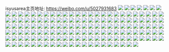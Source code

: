 isyusarea主页地址: https://weibo.com/u/5027931683 
![](https://wx4.sinaimg.cn/mw2000/005ugGIjgy1h91xrskd6ej30zo1b97gr.jpg) 
![](https://wx4.sinaimg.cn/mw2000/005ugGIjgy1h91xrx1japj32c03404qr.jpg) 
![](https://wx4.sinaimg.cn/mw2000/005ugGIjgy1h91xrz1ljtj31dr1ucb29.jpg) 
![](https://wx4.sinaimg.cn/mw2000/005ugGIjgy1h91xs8j2etj32c0340hdv.jpg) 
![](https://wx4.sinaimg.cn/mw2000/005ugGIjgy1h91xudmo2vj31lt37kx6p.jpg) 
![](https://wx4.sinaimg.cn/mw2000/005ugGIjgy1h91xsaqyo0j32c033iqv5.jpg) 
![](https://wx4.sinaimg.cn/mw2000/005ugGIjgy1h91xtj5hoxj32c03407wk.jpg) 
![](https://wx4.sinaimg.cn/mw2000/005ugGIjgy1h91xrrhu6tj30zo1b81gt.jpg) 
![](https://wx4.sinaimg.cn/mw2000/005ugGIjgy1h91xtargiwj314f1kt7wh.jpg) 
![](https://wx4.sinaimg.cn/mw2000/005ugGIjgy1h91xt15375j31du1ule81.jpg) 
![](https://wx4.sinaimg.cn/mw2000/005ugGIjgy1h91xtdt1bsj32dc35se82.jpg) 
![](https://wx4.sinaimg.cn/mw2000/005ugGIjgy1h91xtmkzxlj31j121fqv5.jpg) 
![](https://wx4.sinaimg.cn/mw2000/005ugGIjgy1h8844j220sj31481zh7wh.jpg) 
![](https://wx4.sinaimg.cn/mw2000/005ugGIjgy1h88449zweyj31131twqv5.jpg) 
![](https://wx4.sinaimg.cn/mw2000/005ugGIjgy1h88440nqboj31r0340x6p.jpg) 
![](https://wx4.sinaimg.cn/mw2000/005ugGIjgy1h8844w4ysxj31ha2mou0x.jpg) 
![](https://wx4.sinaimg.cn/mw2000/005ugGIjgy1h7qrye933nj31231l6nmd.jpg) 
![](https://wx4.sinaimg.cn/mw2000/005ugGIjgy1h7qry9wp18j31r61bgu0x.jpg) 
![](https://wx4.sinaimg.cn/mw2000/005ugGIjgy1h7qry70ll4j31kv2dchdt.jpg) 
![](https://wx4.sinaimg.cn/mw2000/005ugGIjgy1h7qrycau8aj31261l9kjl.jpg) 
![](https://wx4.sinaimg.cn/mw2000/005ugGIjgy1h7qry8ccszj311r1lzndr.jpg) 
![](https://wx4.sinaimg.cn/mw2000/005ugGIjgy1h7qry3slytj31311mknpd.jpg) 
![](https://wx4.sinaimg.cn/mw2000/005ugGIjgy1h77ezxv068j30zf1r0wor.jpg) 
![](https://wx4.sinaimg.cn/mw2000/005ugGIjgy1h77f00blu2j31ox30bb29.jpg) 
![](https://wx4.sinaimg.cn/mw2000/005ugGIjgy1h77f01wcetj30zg1r0nbj.jpg) 
![](https://wx4.sinaimg.cn/mw2000/005ugGIjgy1h77f03zamlj31r03404qp.jpg) 
![](https://wx4.sinaimg.cn/mw2000/005ugGIjgy1h77ezwox75j30zg1r0akm.jpg) 
![](https://wx4.sinaimg.cn/mw2000/005ugGIjgy1h77f062euhj33401r07wh.jpg) 
![](https://wx4.sinaimg.cn/mw2000/005ugGIjgy1h77f08yeq7j31od2z5b29.jpg) 
![](https://wx4.sinaimg.cn/mw2000/005ugGIjgy1h77f0ca8n9j33401r01in.jpg) 
![](https://wx4.sinaimg.cn/mw2000/005ugGIjgy1h77f0dueqdj31r0340ar9.jpg) 
![](https://wx4.sinaimg.cn/mw2000/005ugGIjgy1h72prn3cqrj32dc1s0b2a.jpg) 
![](https://wx4.sinaimg.cn/mw2000/005ugGIjgy1h72proalrsj32tz24h7wh.jpg) 
![](https://wx4.sinaimg.cn/mw2000/005ugGIjgy1h72prs6zw4j31pc29uakj.jpg) 
![](https://wx4.sinaimg.cn/mw2000/005ugGIjgy1h72pregdn2j31kw16o434.jpg) 
![](https://wx4.sinaimg.cn/mw2000/005ugGIjgy1h72pruf8pcj32dc1s0b2a.jpg) 
![](https://wx4.sinaimg.cn/mw2000/005ugGIjgy1h72prvao0gj32dc1s0hdt.jpg) 
![](https://wx4.sinaimg.cn/mw2000/005ugGIjgy1h6ukp01ticj31s035snpe.jpg) 
![](https://wx4.sinaimg.cn/mw2000/005ugGIjgy1h6ukoxjcuoj31o02yo19d.jpg) 
![](https://wx4.sinaimg.cn/mw2000/005ugGIjgy1h6ukov0ztnj31s035sb2a.jpg) 
![](https://wx4.sinaimg.cn/mw2000/005ugGIjgy1h6ukoqkt3tj31r0340u0y.jpg) 
![](https://wx4.sinaimg.cn/mw2000/005ugGIjgy1h6mp7lwexgj32dc1s0qa0.jpg) 
![](https://wx4.sinaimg.cn/mw2000/005ugGIjgy1h6gbhunjvfj30zo256ng8.jpg) 
![](https://wx4.sinaimg.cn/mw2000/005ugGIjgy1h6gbi0vx2uj30zo256ngo.jpg) 
![](https://wx4.sinaimg.cn/mw2000/005ugGIjgy1h6dgm3wtonj32c03407wj.jpg) 
![](https://wx4.sinaimg.cn/mw2000/005ugGIjgy1h6dgm4iemaj30zo1bbamk.jpg) 
![](https://wx4.sinaimg.cn/mw2000/005ugGIjgy1h6dgm4zgf1j30vh1bbds0.jpg) 
![](https://wx4.sinaimg.cn/mw2000/005ugGIjgy1h6dgm5g7udj30zo1b94c6.jpg) 
![](https://wx4.sinaimg.cn/mw2000/005ugGIjgy1h6dgm704a1j31r0340qv5.jpg) 
![](https://wx4.sinaimg.cn/mw2000/005ugGIjgy1h6dgm7xfqyj31s035sjta.jpg) 
![](https://wx4.sinaimg.cn/mw2000/005ugGIjgy1h6dgm8iet1j30zo1b9wel.jpg) 
![](https://wx4.sinaimg.cn/mw2000/005ugGIjgy1h6dgm9hxx0j30zo1b3wfm.jpg) 
![](https://wx4.sinaimg.cn/mw2000/005ugGIjgy1h6dgmc6lnkj31r72c9qdc.jpg) 
![](https://wx4.sinaimg.cn/mw2000/005ugGIjgy1h5dapzfkzzj313o1yh1kx.jpg) 
![](https://wx4.sinaimg.cn/mw2000/005ugGIjgy1h5daqv1x48j30wi0vtwfy.jpg) 
![](https://wx4.sinaimg.cn/mw2000/005ugGIjgy1h5daq0d99jj321u26lnpd.jpg) 
![](https://wx4.sinaimg.cn/mw2000/005ugGIjgy1h5dawojveuj31o02yonpd.jpg) 
![](https://wx4.sinaimg.cn/mw2000/005ugGIjgy1h5dawnmrlqj31nw2yinpd.jpg) 
![](https://wx4.sinaimg.cn/mw2000/005ugGIjgy1h3fqkx86ncj32951ovnpd.jpg) 
![](https://wx4.sinaimg.cn/mw2000/005ugGIjgy1h3fql040iqj31w02io7wi.jpg) 
![](https://wx4.sinaimg.cn/mw2000/005ugGIjgy1h3fqrsqz9rj32b91qg1l1.jpg) 
![](https://wx4.sinaimg.cn/mw2000/005ugGIjgy1h3fqrohxghj31uj2fbkjl.jpg) 
![](https://wx4.sinaimg.cn/mw2000/005ugGIjgy1h3fqkvdearj31q62f4e81.jpg) 
![](https://wx4.sinaimg.cn/mw2000/005ugGIjgy1h3fqru72dlj31w02iokjl.jpg) 
![](https://wx4.sinaimg.cn/mw2000/005ugGIjgy1h2yei7i8ntj31us2h1qv7.jpg) 
![](https://wx4.sinaimg.cn/mw2000/005ugGIjgy1h2yei2px96j31vi2i0npf.jpg) 
![](https://wx4.sinaimg.cn/mw2000/005ugGIjgy1h2yeiavb0hj31w02iox6q.jpg) 
![](https://wx4.sinaimg.cn/mw2000/005ugGIjgy1h2yeie05zdj31w02iox6q.jpg) 
![](https://wx4.sinaimg.cn/mw2000/005ugGIjgy1h2yeihv2qrj31us2h0qv7.jpg) 
![](https://wx4.sinaimg.cn/mw2000/005ugGIjgy1h2qgs5kdmmj32bh1qmtx8.jpg) 
![](https://wx4.sinaimg.cn/mw2000/005ugGIjgy1h2qgtww5g4j31w02io7wh.jpg) 
![](https://wx4.sinaimg.cn/mw2000/005ugGIjgy1h2qgrzdy20j315o1qkh4m.jpg) 
![](https://wx4.sinaimg.cn/mw2000/005ugGIjgy1h2qgrv021dj32io1w04qp.jpg) 
![](https://wx4.sinaimg.cn/mw2000/005ugGIjgy1h2cjdagfffj333z2bz1kz.jpg) 
![](https://wx4.sinaimg.cn/mw2000/005ugGIjgy1h2cjddrj8dj333z2bzkjm.jpg) 
![](https://wx4.sinaimg.cn/mw2000/005ugGIjgy1h273y0am8bj30jf0yj440.jpg) 
![](https://wx4.sinaimg.cn/mw2000/005ugGIjgy1h273xzhov6j30k00zk440.jpg) 
![](https://wx4.sinaimg.cn/mw2000/005ugGIjgy1h273y17yxfj30j90y9jzt.jpg) 
![](https://wx4.sinaimg.cn/mw2000/005ugGIjgy1h273y1weroj30k00zktf4.jpg) 
![](https://wx4.sinaimg.cn/mw2000/005ugGIjgy1h273y2ipm9j30js0z5wms.jpg) 
![](https://wx4.sinaimg.cn/mw2000/005ugGIjgy1h273y2zfybj30k00zkjzc.jpg) 
![](https://wx4.sinaimg.cn/mw2000/005ugGIjgy1h273y3lkifj30ir0xcdon.jpg) 
![](https://wx4.sinaimg.cn/mw2000/005ugGIjgy1h16ur46xhfj31w02io7wk.jpg) 
![](https://wx4.sinaimg.cn/mw2000/005ugGIjgy1h0xx3e2fe2j31w02ioqv6.jpg) 
![](https://wx4.sinaimg.cn/mw2000/005ugGIjgy1h0xx3cg2n9j315s1jphaf.jpg) 
![](https://wx4.sinaimg.cn/mw2000/005ugGIjgy1h0lzsifxzfj31w02ionpd.jpg) 
![](https://wx4.sinaimg.cn/mw2000/005ugGIjgy1h0hfi4n2wtj31w02iob2a.jpg) 
![](https://wx4.sinaimg.cn/mw2000/005ugGIjgy1h0c5y1u75yj31w02ioqv5.jpg) 
![](https://wx4.sinaimg.cn/mw2000/005ugGIjgy1h0c5y51g9bj32c03401ky.jpg) 
![](https://wx4.sinaimg.cn/mw2000/005ugGIjgy1h0c5xz09faj31kt23r4qp.jpg) 
![](https://wx4.sinaimg.cn/mw2000/005ugGIjgy1h0c5y5s85ej312i1fdwst.jpg) 
![](https://wx4.sinaimg.cn/mw2000/005ugGIjgy1h0c5y7hnptj31py2amnpd.jpg) 
![](https://wx4.sinaimg.cn/mw2000/005ugGIjgy1h0c5y95ppej31w02ioqv5.jpg) 
![](https://wx4.sinaimg.cn/mw2000/005ugGIjgy1h0c5yc9st2j31w02ioqv5.jpg) 
![](https://wx4.sinaimg.cn/mw2000/005ugGIjgy1h0c5yd13ryj311e1dvnbs.jpg) 
![](https://wx4.sinaimg.cn/mw2000/005ugGIjgy1h0c5ye91sgj31ku23s7wh.jpg) 
![](https://wx4.sinaimg.cn/mw2000/005ugGIjgy1gyxchzjp15j31v92iox6p.jpg) 
![](https://wx4.sinaimg.cn/mw2000/005ugGIjgy1gyxci5ez05j31ot293u0g.jpg) 
![](https://wx4.sinaimg.cn/mw2000/005ugGIjgy1gytzjay20tj30tu13uqb2.jpg) 
![](https://wx4.sinaimg.cn/mw2000/005ugGIjgy1gytzjcjx31j30vz13z10n.jpg) 
![](https://wx4.sinaimg.cn/mw2000/005ugGIjgy1gytzibk4v0j30az0azwfc.jpg) 
![](https://wx4.sinaimg.cn/mw2000/005ugGIjgy1gy7i46r9roj31w02iokjm.jpg) 
![](https://wx4.sinaimg.cn/mw2000/005ugGIjgy1gy7i4kru6uj30u013mgr5.jpg) 
![](https://wx4.sinaimg.cn/mw2000/005ugGIjgy1gy7i4kbz2vj30u0140qbf.jpg) 
![](https://wx4.sinaimg.cn/mw2000/005ugGIjgy1gy7i4b2nqzj31w02iohdu.jpg) 
![](https://wx4.sinaimg.cn/mw2000/005ugGIjgy1gwzcz8i3k7j30zo1av14k.jpg) 
![](https://wx4.sinaimg.cn/mw2000/005ugGIjgy1gwzczauvcsj31w02io1ky.jpg) 
![](https://wx4.sinaimg.cn/mw2000/005ugGIjgy1gwzczdo27pj31w02ioe82.jpg) 
![](https://wx4.sinaimg.cn/mw2000/005ugGIjgy1gwzcz7s5rrj31o0280kjl.jpg) 
![](https://wx4.sinaimg.cn/mw2000/005ugGIjgy1gwzd47mxvmj31w02iob2a.jpg) 
![](https://wx4.sinaimg.cn/mw2000/005ugGIjgy1gwzd48kpdfj30zl1b2qdt.jpg) 
![](https://wx4.sinaimg.cn/mw2000/005ugGIjgy1gwzd45rgqvj30zo1b5qil.jpg) 
![](https://wx4.sinaimg.cn/mw2000/005ugGIjgy1gwzd4b89fij30w02iou0x.jpg) 
![](https://wx4.sinaimg.cn/mw2000/005ugGIjgy1gwzd4rxknnj315o3351ky.jpg) 
![](https://wx4.sinaimg.cn/mw2000/005ugGIjgy1gvsp57b63jj31pd29v1kx.jpg) 
![](https://wx4.sinaimg.cn/mw2000/005ugGIjgy1gvvwzjxlnoj321c2pshdt.jpg) 
![](https://wx4.sinaimg.cn/mw2000/005ugGIjgy1gtc16zje6xj31o0280hdt.jpg) 
![](https://wx4.sinaimg.cn/mw2000/005ugGIjgy1grre2r3c1kj31341g7two.jpg) 
![](https://wx4.sinaimg.cn/mw2000/005ugGIjgy1grvsdgt0n7j30u00u04jh.jpg) 
![](https://wx4.sinaimg.cn/mw2000/005ugGIjgy1grre2q9t0wj313x26y7wh.jpg) 
![](https://wx4.sinaimg.cn/mw2000/005ugGIjgy1grvscrimg7j30tg13o7wh.jpg) 
![](https://wx4.sinaimg.cn/mw2000/005ugGIjgy1grvscsiee2j30tt12f4qp.jpg) 
![](https://wx4.sinaimg.cn/mw2000/005ugGIjgy1gr1hk1s43lj31vz2io4qq.jpg) 
![](https://wx4.sinaimg.cn/mw2000/005ugGIjgy1gr1hjq338pj31vz2ioe81.jpg) 
![](https://wx4.sinaimg.cn/mw2000/005ugGIjgy1gr1hkdxf6uj31w02ip4qq.jpg) 
![](https://wx4.sinaimg.cn/mw2000/005ugGIjgy1gr1hkorwnqj32c0340u0x.jpg) 
![](https://wx4.sinaimg.cn/mw2000/005ugGIjgy1gqlkwp2m26j318c1n3hdo.jpg) 
![](https://wx4.sinaimg.cn/mw2000/005ugGIjgy1gqlkvicritj31av1qgh2u.jpg) 
![](https://wx4.sinaimg.cn/mw2000/005ugGIjgy1gqlkvglcwsj31bf1r81kx.jpg) 
![](https://wx4.sinaimg.cn/mw2000/005ugGIjgy1gq2wd9udy0j32c02c1npe.jpg) 
![](https://wx4.sinaimg.cn/mw2000/005ugGIjgy1gq2wdg6cf2j31vz2io4qq.jpg) 
![](https://wx4.sinaimg.cn/mw2000/005ugGIjgy1gq2wdluw19j31vz2io4qq.jpg) 
![](https://wx4.sinaimg.cn/mw2000/005ugGIjgy1gq2wd1kb2uj31vz2ionpd.jpg) 
![](https://wx4.sinaimg.cn/mw2000/005ugGIjly1gostoud44cj31vz2io4qq.jpg) 
![](https://wx4.sinaimg.cn/mw2000/005ugGIjly1gosoaxwtghj32c02c01el.jpg) 
![](https://wx4.sinaimg.cn/mw2000/005ugGIjly1gnbsy9v1c5j31f02iob29.jpg) 
![](https://wx4.sinaimg.cn/mw2000/005ugGIjly1gnbsyawykdj30ym1b2jw5.jpg) 
![](https://wx4.sinaimg.cn/mw2000/005ugGIjly1gnbszejufoj31vy2imkjl.jpg) 
![](https://wx4.sinaimg.cn/mw2000/005ugGIjly1gnbsyb8x9lj30q01bddln.jpg) 
![](https://wx4.sinaimg.cn/mw2000/005ugGIjly1gnbsybwl2ij31f02iob29.jpg) 
![](https://wx4.sinaimg.cn/mw2000/005ugGIjly1gnbsy96phmj31f02io1kx.jpg) 
![](https://wx4.sinaimg.cn/mw2000/005ugGIjly1ghx8g85o07j31w02iohdt.jpg) 
![](https://wx4.sinaimg.cn/mw2000/005ugGIjly1ghx8g9jeu2j30rs1cmk4k.jpg) 
![](https://wx4.sinaimg.cn/mw2000/005ugGIjly1ghx8gebyogj32c02c0qv5.jpg) 
![](https://wx4.sinaimg.cn/mw2000/005ugGIjly1ghx8gi7lfoj31w02ioqv5.jpg) 
![](https://wx4.sinaimg.cn/mw2000/005ugGIjly1ghx8gmaepnj32c02c0x6p.jpg) 
![](https://wx4.sinaimg.cn/mw2000/005ugGIjly1ghx8g4axgsj30rs1lvwu6.jpg) 
![](https://wx4.sinaimg.cn/mw2000/005ugGIjly1ghx8gqcdtlj31w02iohdt.jpg) 
![](https://wx4.sinaimg.cn/mw2000/005ugGIjly1ghx8gwn4icj32c02c0qv5.jpg) 
![](https://wx4.sinaimg.cn/mw2000/005ugGIjly1ghx8h2sijdj326a26akjl.jpg) 
![](https://wx4.sinaimg.cn/mw2000/005ugGIjly1fwekx1h92kj32c02c0e81.jpg) 
![](https://wx4.sinaimg.cn/mw2000/005ugGIjly1ftiwo6e33uj32c02c0kjo.jpg) 
![](https://wx4.sinaimg.cn/mw2000/005ugGIjly1ftiwo4f9knj30rs334npg.jpg) 
